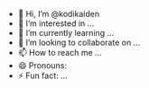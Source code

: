 - 👋 Hi, I’m @kodikaiden
- 👀 I’m interested in ...
- 🌱 I’m currently learning ...
- 💞️ I’m looking to collaborate on ...
- 📫 How to reach me ...
- 😄 Pronouns: 
- ⚡ Fun fact: ...

<!---
kodikaiden/kodikaiden is a ✨ special ✨ repository because its `README.md` (this file) appears on your GitHub profile.
You can click the Preview link to take a look at your changes.
--->

